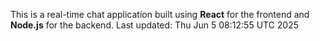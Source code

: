 This is a real-time chat application built using **React** for the frontend and **Node.js** for the backend.
Last updated: Thu Jun  5 08:12:55 UTC 2025
